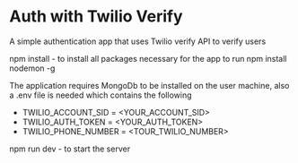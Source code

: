 # Auth with Twilio Verify
A simple authentication app that uses Twilio verify API to verify users

npm install - to install all packages necessary for the app to run
npm install nodemon -g

The application requires MongoDb to be installed on the user machine, also a .env file is needed which contains the following 

- TWILIO_ACCOUNT_SID = <YOUR_ACCOUNT_SID>
- TWILIO_AUTH_TOKEN = <YOUR_AUTH_TOKEN>
- TWILIO_PHONE_NUMBER = <TOUR_TWILIO_NUMBER>

npm run dev - to start the server
